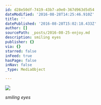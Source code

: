 ```yaml
---
id: d28e50df-7419-43b7-a9e0-367d963d5d54
dateModified: '2016-08-28T14:25:46.910Z'
title: ''
datePublished: '2016-08-28T15:02:18.433Z'
author: []
sourcePath: _posts/2016-08-25-enjoy.md
description: smiling eyes
publisher: {}
via: {}
starred: false
inFeed: true
hasPage: false
inNav: false
_type: MediaObject

---
```

![](https://the-grid-user-content.s3-us-west-2.amazonaws.com/64bb6b54-3fbd-4a77-882a-d102be403aee.jpg)

_smiling eyes_